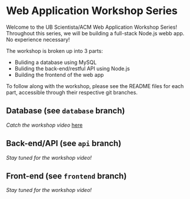 # Web Application Workshop Series

Welcome to the UB Scientista/ACM Web Application Workshop Series! Throughout this series, we will be building a full-stack Node.js webb app. No experience necessary!

The workshop is broken up into 3 parts:

* Buliding a database using MySQL
* Buliding the back-end/restful API using Node.js
* Building the frontend of the web app

To follow along with the workshop, please see the README files for each part, accessible through their respective git branches.

## Database (see `database` branch)
_Catch the workshop video_ [here](https://www.youtube.com/watch?v=k3664W7165s)

## Back-end/API (see `api` branch)
_Stay tuned for the workshop video!_ 

## Front-end (see `frontend` branch)
_Stay tuned for the workshop video!_ 
